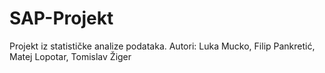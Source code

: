 # SAP-Projekt
Projekt iz statističke analize podataka.
Autori: Luka Mucko, Filip Pankretić, Matej Lopotar, Tomislav Žiger

